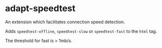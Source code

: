 # adapt-speedtest

An extension which facilitates connection speed detection.  

Adds ``speedtest-offline``, ``speedtest-slow`` or ``speedtest-fast`` to the ``html`` tag.  

The threshold for fast is > 1mb/s.  